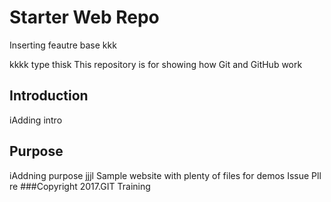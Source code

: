 # Starter Web Repo
Inserting feautre base
kkk

kkkk
type thisk
This repository is for showing how Git and GitHub work
## Introduction
iAdding intro
## Purpose
iAddning purpose
jjjl
Sample website with plenty of files for demos
Issue Pll re
###Copyright
2017.GIT Training
